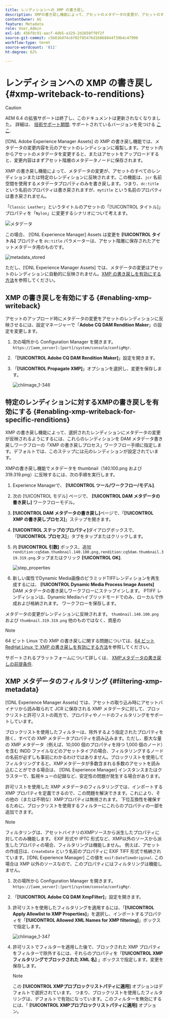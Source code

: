 ```yaml
---
title: レンディションへの XMP の書き戻し
description: XMPの書き戻し機能によって、アセットのメタデータの変更が、アセットのすべてのレンディションまたは特定のレンディションに反映される方法を説明します。
contentOwner: AG
feature: Metadata
role: User,Admin
exl-id: 456f8c91-aacf-4db5-a329-2d1650ff0f2f
source-git-commit: c5b816d74c6f02f85476d16868844f39b4c47996
workflow-type: tm+mt
source-wordcount: '811'
ht-degree: 62%

---
```


# レンディションへの XMP の書き戻し {#xmp-writeback-to-renditions}

>[!CAUTION]
>
>AEM 6.4 の拡張サポートは終了し、このドキュメントは更新されなくなりました。 詳細は、 [技術サポート期間](https://helpx.adobe.com/jp/support/programs/eol-matrix.html). サポートされているバージョンを見つける [ここ](https://experienceleague.adobe.com/docs/?lang=ja).

[!DNL Adobe Experience Manager Assets] の XMP の書き戻し機能では、メタデータの変更内容を元のアセットのレンディションに複製します。アセット内からアセットのメタデータを変更すると、またはアセットをアップロードすると、変更内容はまずアセット階層のメタデータノードに保存されます。

XMP の書き戻し機能によって、メタデータの変更が、アセットのすべてのレンディションまたは特定のレンディションに反映されます。この機能は、`jcr` 名前空間を使用するメタデータプロパティのみを書き戻します。つまり、`dc:title` という名前のプロパティは書き戻されますが、`mytitle` という名前のプロパティは書き戻されません。

「`Classic Leather`」というタイトルのアセットの「[!UICONTROL タイトル]」プロパティを「`Nylon`」に変更するシナリオについて考えます。

![メタデータ](assets/metadata.png)

この場合、 [!DNL Experience Manager] Assets は変更を **[!UICONTROL タイトル]** プロパティを `dc:title` パラメーターは、アセット階層に保存されたアセットメタデータ用のものです。

![metadata_stored](assets/metadata_stored.png)

ただし、[!DNL Experience Manager Assets] では、メタデータの変更はアセットのレンディションに自動的に反映されません。[XMP の書き戻しを有効にする方法](#enabling-xmp-writeback)を参照してください。

## XMP の書き戻しを有効にする {#enabling-xmp-writeback}

アセットのアップロード時にメタデータの変更をアセットのレンディションに反映させるには、設定マネージャーで「**Adobe CQ DAM Rendition Maker**」の設定を変更します。

1. 次の場所から Configuration Manager を開きます。 `https://[aem_server]:[port]/system/console/configMgr`.
1. 「**[!UICONTROL Adobe CQ DAM Rendition Maker]**」設定を開きます。
1. 「**[!UICONTROL Propagate XMP]**」オプションを選択し、変更を保存します。

   ![chlimage_1-346](assets/chlimage_1-346.png)

## 特定のレンディションに対するXMPの書き戻しを有効にする {#enabling-xmp-writeback-for-specific-renditions}

XMP の書き戻し機能によって、選択されたレンディションにメタデータの変更が反映されるようにするには、これらのレンディションを DAM メタデータ書き戻しワークフローの「XMP の書き戻しプロセス」ワークフロー手順に指定します。デフォルトでは、このステップには元のレンディションが設定されています。

XMPの書き戻し機能でメタデータを thumbnail（140.100.png および 319.319.png）に反映するには、次の手順を実行します。

1. Experience Managerで、 **[!UICONTROL ツール/ワークフロー/モデル]**.
1. 次の [!UICONTROL モデル] ページで、 **[!UICONTROL DAM メタデータの書き戻し]** ワークフローモデル。
1. **[!UICONTROL DAM メタデータの書き戻し]**&#x200B;ページで、「**[!UICONTROL XMP の書き戻しプロセス]**」ステップを開きます。
1. **[!UICONTROL ステップのプロパティ]**&#x200B;ダイアログボックスで、「**[!UICONTROL プロセス]**」タブをタップまたはクリックします。
1. 内 **[!UICONTROL 引数]** ボックス、追加 `rendition:cq5dam.thumbnail.140.100.png,rendition:cq5dam.thumbnail.319.319.png`.タップまたはクリック **[!UICONTROL OK]**.

   ![step_properties](assets/step_properties.png)

1. 新しい属性でDynamic Media画像のピラミッドTIFFレンディションを再生成するには、 **[!UICONTROL Dynamic Media Process Image Assets]** DAM メタデータの書き戻しワークフローにステップインします。
PTIFF レンディションは、Dynamic Mediaハイブリッドモードでのみ、ローカルで作成および格納されます。 ワークフローを保存します。

メタデータの変更がレンディションに反映されます。 `thumbnail.140.100.png` および `thumbnail.319.319.png` 他のものではなく、資産の

>[!NOTE]
>
>64 ビット Linux での XMP の書き戻しに関する問題については、[64 ビット RedHat Linux で XMP の書き戻しを有効にする方法](https://helpx.adobe.com/jp/experience-manager/kb/enable-xmp-write-back-64-bit-redhat.html)を参照してください。
>
>サポートされるプラットフォームについて詳しくは、 [XMPメタデータの書き戻しの前提条件](/help/sites-deploying/technical-requirements.md#requirements-for-aem-assets-xmp-metadata-write-back).

## XMP メタデータのフィルタリング {#filtering-xmp-metadata}

[!DNL Experience Manager Assets] では、アセットの取り込み時にアセットバイナリから読み取られて JCR に保存される XMP メタデータに対して、ブロックリストと許可リストの両方で、プロパティやノードのフィルタリングをサポートしています。

ブロックリストを使用したフィルターは、除外するよう指定されたプロパティを除く、すべての XMP メタデータプロパティを読み込みます。ただし、膨大な量の XMP メタデータ（例えば、10,000 個のプロパティを持つ 1,000 個のノード）を含む INDD ファイルなどのアセットタイプの場合、フィルタリングするノードの名前が必ずしも事前にわかるわけではありません。ブロックリストを使用してフィルタリングすると、XMPメタデータが多数含まれる多数のアセットを読み込むことができる場合は、 [!DNL Experience Manager] インスタンスまたはクラスターで、監視キューの記録など、安定性の問題が発生する場合があります。

許可リストを使用した XMP メタデータのフィルタリングでは、インポートする XMP プロパティを定義できるので、この問題を解決できます。これにより、その他の（または不明な）XMPプロパティは無視されます。 下位互換性を確保するために、ブロックリストを使用するフィルターにこれらのプロパティの一部を追加できます。

>[!NOTE]
>
>フィルタリングは、アセットバイナリのXMPソースから派生したプロパティに対してのみ機能します。 EXIF 形式や IPTC 形式など、XMP以外のソースから派生したプロパティの場合、フィルタリングは機能しません。 例えば、アセットの作成日は、`CreateDate` という名前のプロパティに EXIF TIFF 形式で格納されています。[!DNL Experience Manager] この値を `exif:DateTimeOriginal`. この場合は XMP 以外のソースなので、このプロパティにはフィルタリングは機能しません。

1. 次の場所から Configuration Manager を開きます。 `https://[aem_server]:[port]/system/console/configMgr`.
1. 「**[!UICONTROL Adobe CQ DAM XmpFilter]**」設定を開きます。
1. 許可リストを使用したフィルタリングを適用するには、「**[!UICONTROL Apply Allowlist to XMP Properties]**」を選択し、インポートするプロパティを「**[!UICONTROL Allowed XML Names for XMP filtering]**」ボックスで指定します。

   ![chlimage_1-347](assets/chlimage_1-347.png)

1. 許可リストでフィルターを適用した後で、ブロックされた XMP プロパティをフィルターで除外するには、それらのプロパティを「**[!UICONTROL XMP フィルタリングでブロックされた XML 名]** 」ボックスで指定します。変更を保存します。

   >[!NOTE]
   >
   >この **[!UICONTROL XMPプロブロックリストパティに適用]** オプションはデフォルトで選択されています。 つまり、ブロックリストを使用したフィルタリングは、デフォルトで有効になっています。このフィルターを無効にするには、「 **[!UICONTROL XMPプロブロックリストパティに適用]** オプション。

